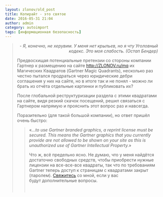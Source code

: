 ```yaml
---
layout: zlonov/old_post
title: Копирайт - это святое
date: 2016-05-31 21:04
author: admin
category: autoimport
tags: [информационная безопасность]
---
```

<blockquote>
<p style="text-align: right;"><em>- Я, конечно, не херувим. У меня нет крыльев, но я чту Уголовный кодекс. Это моя слабость.
(Остап Бендер)</em>


Предвосхищая потенциальные претензии со стороны компании Гартнер к размещению на сайте <a href="http://ZLONOV.ru/mq">http://ZLONOV.ru/mq</a> их Магических Квадратов (Gartner Magic Quadrants), несколько раз честно пытался продраться через юридические дебри соглашения у них на сайте, но в итоге так и не понял - можно ли брать из отчёта отдельные картинки и публиковать их?

После глобальной реструктуризации раздела с этими квадратами на сайте, видя резкий скачок посещений, решил связаться с Гартнером напрямую и прояснить этот вопрос раз и навсегда.

Поразительно (для такой большой компании), но ответ пришёл очень быстро:

<blockquote>«<em>…to use Gartner branded graphics, a reprint license must be secured. This means the Gartner graphics that you currently provide are not allowed to be shown on your site as this is unauthorized use of Gartner Intellectual Property.</em>»

Что ж, всё предельно ясно. Не думаю, что у меня найдётся достаточно свободных средств, чтобы приобрести нужные лицензии на все-все-все квадраты, так что по требованиям Gartner теперь доступ к страницам с квадратами закрыт (паролем). <a href="https://zlonov.ru/contactme/">Свяжитесь</a> со мной, если у вас будут дополнительные вопросы.

&nbsp;
